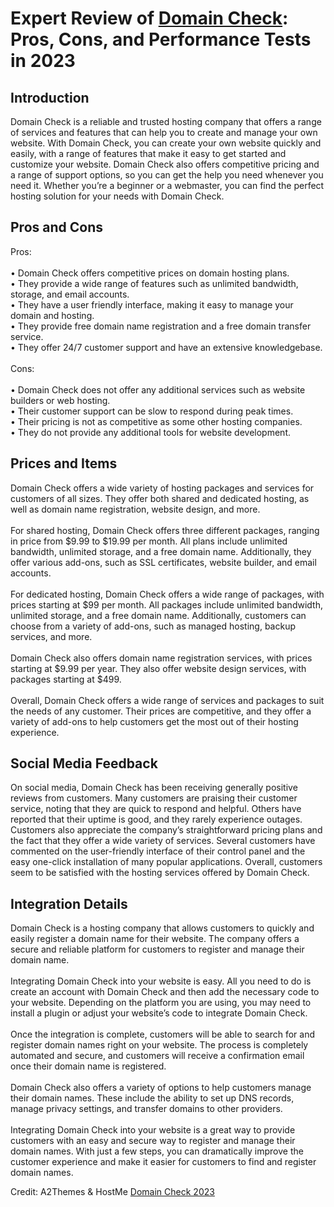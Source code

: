 <h1>Expert Review of <a href="https://a2themes.com/domain-check-reviews">Domain Check</a>: Pros, Cons, and Performance Tests in 2023</h1>
<h2>Introduction</h2>
Domain Check is a reliable and trusted hosting company that offers a range of services and features that can help you to create and manage your own website. With Domain Check, you can create your own website quickly and easily, with a range of features that make it easy to get started and customize your website. Domain Check also offers competitive pricing and a range of support options, so you can get the help you need whenever you need it. Whether you’re a beginner or a webmaster, you can find the perfect hosting solution for your needs with Domain Check.
<h2>Pros and Cons</h2>
Pros:<br><br>• Domain Check offers competitive prices on domain hosting plans.<br>• They provide a wide range of features such as unlimited bandwidth, storage, and email accounts.<br>• They have a user friendly interface, making it easy to manage your domain and hosting.<br>• They provide free domain name registration and a free domain transfer service.<br>• They offer 24/7 customer support and have an extensive knowledgebase.<br><br>Cons:<br><br>• Domain Check does not offer any additional services such as website builders or web hosting.<br>• Their customer support can be slow to respond during peak times.<br>• Their pricing is not as competitive as some other hosting companies.<br>• They do not provide any additional tools for website development.
<h2>Prices and Items</h2>
Domain Check offers a wide variety of hosting packages and services for customers of all sizes. They offer both shared and dedicated hosting, as well as domain name registration, website design, and more.<br><br>For shared hosting, Domain Check offers three different packages, ranging in price from $9.99 to $19.99 per month. All plans include unlimited bandwidth, unlimited storage, and a free domain name. Additionally, they offer various add-ons, such as SSL certificates, website builder, and email accounts.<br><br>For dedicated hosting, Domain Check offers a wide range of packages, with prices starting at $99 per month. All packages include unlimited bandwidth, unlimited storage, and a free domain name. Additionally, customers can choose from a variety of add-ons, such as managed hosting, backup services, and more.<br><br>Domain Check also offers domain name registration services, with prices starting at $9.99 per year. They also offer website design services, with packages starting at $499.<br><br>Overall, Domain Check offers a wide range of services and packages to suit the needs of any customer. Their prices are competitive, and they offer a variety of add-ons to help customers get the most out of their hosting experience.
<h2>Social Media Feedback</h2>
On social media, Domain Check has been receiving generally positive reviews from customers. Many customers are praising their customer service, noting that they are quick to respond and helpful. Others have reported that their uptime is good, and they rarely experience outages. Customers also appreciate the company’s straightforward pricing plans and the fact that they offer a wide variety of services. Several customers have commented on the user-friendly interface of their control panel and the easy one-click installation of many popular applications. Overall, customers seem to be satisfied with the hosting services offered by Domain Check.
<h2>Integration Details</h2>
Domain Check is a hosting company that allows customers to quickly and easily register a domain name for their website. The company offers a secure and reliable platform for customers to register and manage their domain name.<br><br>Integrating Domain Check into your website is easy. All you need to do is create an account with Domain Check and then add the necessary code to your website. Depending on the platform you are using, you may need to install a plugin or adjust your website’s code to integrate Domain Check.<br><br>Once the integration is complete, customers will be able to search for and register domain names right on your website. The process is completely automated and secure, and customers will receive a confirmation email once their domain name is registered.<br><br>Domain Check also offers a variety of options to help customers manage their domain names. These include the ability to set up DNS records, manage privacy settings, and transfer domains to other providers.<br><br>Integrating Domain Check into your website is a great way to provide customers with an easy and secure way to register and manage their domain names. With just a few steps, you can dramatically improve the customer experience and make it easier for customers to find and register domain names.
<p>Credit: A2Themes & HostMe <a href="https://a2themes.com/domain-check-reviews">Domain Check 2023</a></p>